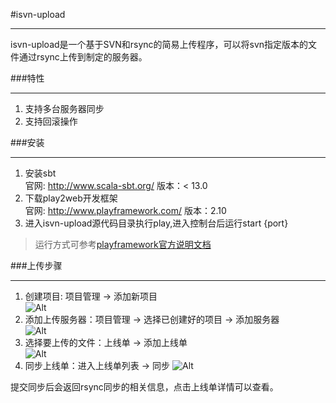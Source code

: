#isvn-upload
***
isvn-upload是一个基于SVN和rsync的简易上传程序，可以将svn指定版本的文件通过rsync上传到制定的服务器。<br />

###特性
*** 
 1. 支持多台服务器同步
 2. 支持回滚操作

###安装
***
 1. 安装sbt<br />
    官网: http://www.scala-sbt.org/
    版本：< 13.0
 2. 下载play2web开发框架<br />
    官网: http://www.playframework.com/
    版本：2.10
 3. 进入isvn-upload源代码目录执行play,进入控制台后运行start {port} <br />

> 运行方式可参考[playframework官方说明文档][play2run]

###上传步骤
***
 1. 创建项目: 项目管理 -> 添加新项目<br />
  ![Alt][step1]<br />
 2. 添加上传服务器：项目管理 -> 选择已创建好的项目 -> 添加服务器<br />
  ![Alt][step2]<br />
 3. 选择要上传的文件：上线单 -> 添加上线单 <br />
  ![Alt][step3]<br />
 4. 同步上线单：进入上线单列表 -> 同步
  ![Alt][step4]<br />

提交同步后会返回rsync同步的相关信息，点击上线单详情可以查看。
 

[step1]: https://raw.github.com/icecode/ISVN-upload/master/md-images/st_1.jpg
[step2]: https://raw.github.com/icecode/ISVN-upload/master/md-images/st_22.jpg
[step3]: https://raw.github.com/icecode/ISVN-upload/master/md-images/st_2.jpg
[step4]: https://raw.github.com/icecode/ISVN-upload/master/md-images/st_223.jpg
[play2run]: http://www.playframework.com/documentation/2.2.x/Production


